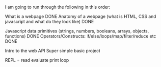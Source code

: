 I am going to run through the following in this order:

What is a webpage DONE
Anatomy of a webpage (what is HTML, CSS and javascript and what do they look like) DONE

Javascript data primitives (strings, numbers, booleans, arrays, objects, functions) DONE
Operators/Constructs: if/else/loops/map/filter/reduce etc DONE

Intro to the web API
Super simple basic project

REPL = read evaluate print loop